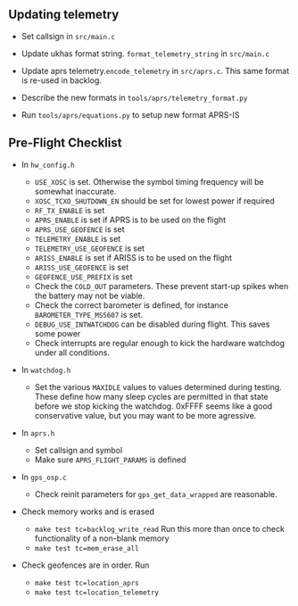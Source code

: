 ## Updating telemetry ##

  - Set callsign in `src/main.c`

  - Update ukhas format string. `format_telemetry_string` in `src/main.c`
  - Update aprs telemetry.`encode_telemetry` in `src/aprs.c`. This same format is re-used in backlog.

  - Describe the new formats in `tools/aprs/telemetry_format.py`
  - Run `tools/aprs/equations.py` to setup new format APRS-IS

## Pre-Flight Checklist ##

- In `hw_config.h`
  - `USE_XOSC` is set. Otherwise the symbol timing frequency will be
    somewhat inaccurate.
  - `XOSC_TCXO_SHUTDOWN_EN` should be set for lowest power if required
  - `RF_TX_ENABLE` is set
  - `APRS_ENABLE` is set if APRS is to be used on the flight
  - `APRS_USE_GEOFENCE` is set
  - `TELEMETRY_ENABLE` is set
  - `TELEMETRY_USE_GEOFENCE` is set
  - `ARISS_ENABLE` is set if ARISS is to be used on the flight
  - `ARISS_USE_GEOFENCE` is set
  - `GEOFENCE_USE_PREFIX` is set
  - Check the `COLD_OUT` parameters. These prevent start-up spikes when the battery may not be viable.
  - Check the correct barometer is defined, for instance `BAROMETER_TYPE_MS5607` is set.
  - `DEBUG_USE_INTWATCHDOG` can be disabled during flight. This saves some power
  - Check interrupts are regular enough to kick the hardware
    watchdog under all conditions.

- In `watchdog.h`
  - Set the various `MAXIDLE` values to values determined during
    testing. These define how many sleep cycles are permitted in that
    state before we stop kicking the watchdog. 0xFFFF seems like a
    good conservative value, but you may want to be more agressive.

- In `aprs.h`
  - Set callsign and symbol
  - Make sure `APRS_FLIGHT_PARAMS` is defined

- In `gps_osp.c`
  - Check reinit parameters for `gps_get_data_wrapped` are reasonable.

- Check memory works and is erased
  - `make test tc=backlog_write_read` Run this more than once to check functionality of a non-blank memory
  - `make test tc=mem_erase_all`

- Check geofences are in order. Run
  - `make test tc=location_aprs`
  - `make test tc=location_telemetry`

